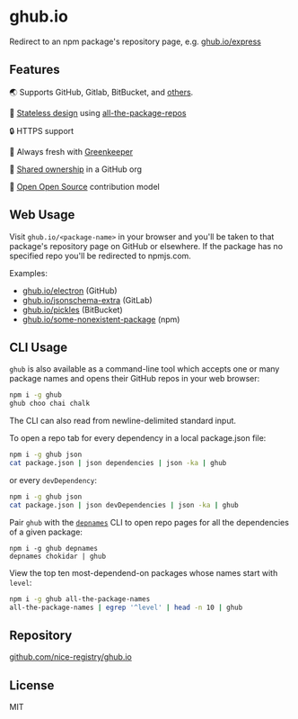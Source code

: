 # ghub.io

Redirect to an npm package's repository page, e.g. [ghub.io/express](http://ghub.io/express)

## Features

🌏 Supports GitHub, Gitlab, BitBucket, and [others](https://github.com/nice-registry/all-the-package-repos/pull/6).  

🚀 [Stateless design](https://12factor.net/processes) using [all-the-package-repos](http://ghub.io/all-the-package-repos)  

🔒 HTTPS support

🌴 Always fresh with [Greenkeeper](https://greenkeeper.io/)  

👫 [Shared ownership](https://github.com/nice-registry/about#readme) in a GitHub org  

🙌 [Open Open Source](https://github.com/nice-registry/about#contributing) contribution model  

## Web Usage

Visit `ghub.io/<package-name>` in your browser and you'll be taken to that 
package's repository page on GitHub or elsewhere. If the package has no 
specified repo you'll be redirected to npmjs.com.

Examples:

- [ghub.io/electron](http://ghub.io/electron) (GitHub)
- [ghub.io/jsonschema-extra](http://ghub.io/jsonschema-extra) (GitLab)
- [ghub.io/pickles](http://ghub.io/pickles) (BitBucket)
- [ghub.io/some-nonexistent-package](http://ghub.io/some-nonexistent-package) (npm)

## CLI Usage

`ghub` is also available as a command-line tool which accepts one or many
package names and opens their GitHub repos in your web browser:

```sh
npm i -g ghub
ghub choo chai chalk
```

The CLI can also read from newline-delimited standard input.

To open a repo tab for every dependency in a local package.json file:

```sh
npm i -g ghub json
cat package.json | json dependencies | json -ka | ghub
```

or every `devDependency`:

```sh
npm i -g ghub json
cat package.json | json devDependencies | json -ka | ghub
```

Pair `ghub` with the [`depnames`](https://github.com/nice-registry/depnames)
CLI to open repo pages for all the dependencies of a given package:

```
npm i -g ghub depnames
depnames chokidar | ghub
```

View the top ten most-dependend-on packages whose names start with `level`:

```sh
npm i -g ghub all-the-package-names
all-the-package-names | egrep '^level' | head -n 10 | ghub
```

## Repository

[github.com/nice-registry/ghub.io](https://github.com/nice-registry/ghub.io#readme)

## License

MIT
